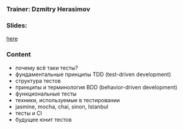 ### Trainer: Dzmitry Herasimov
### Slides:
[here](http://rolling-scopes.github.io/slides/school/jstesting-talk/#/)

### Content

- почему всё таки тесты?
- фундаментальные принципы TDD (test-driven development)
- структура тестов
- принципы и терминология BDD (behavior-driven development)
- функциональные тесты
- техники, используемые в тестировании
- jasmine, mocha, chai, sinon, Istanbul
- тесты и CI
- будущее юнит тестов
